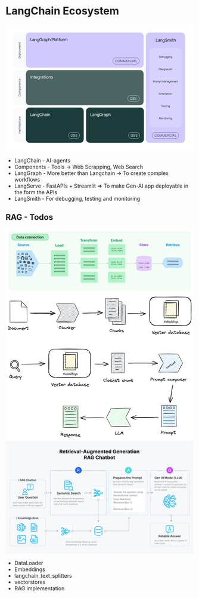 # LangChain Ecosystem

![alt text](images/langchain-ecosystem.png)

- LangChain - AI-agents
- Components - Tools -> Web Scrapping, Web Search
- LangGraph - More better than Langchain -> To create complex workflows
- LangServe - FastAPIs + Streamlit => To make Gen-AI app deployable in the form the APIs
- LangSmith - For debugging, testing and monitoring

## RAG - Todos

![alt text](images/rag.png)
![alt text](images/rag-flow.png)
![alt text](images/rag-chatbot.png)

- DataLoader
- Embeddings
- langchain_text_splitters
- vectorstores
- RAG implementation
